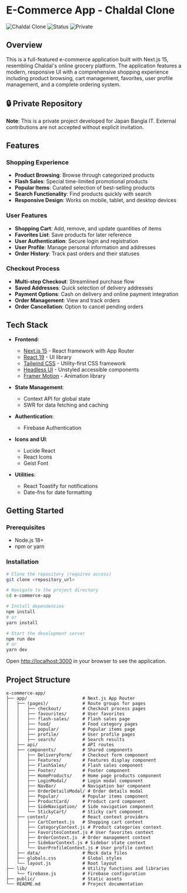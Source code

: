 # E-Commerce App - Chaldal Clone

![Chaldal Clone](https://img.shields.io/badge/Project-Chaldal%20Clone-yellow)
![Status](https://img.shields.io/badge/Status-Development-green)
![Private](https://img.shields.io/badge/Access-Private-red)

## Overview

This is a full-featured e-commerce application built with Next.js 15, resembling Chaldal's online grocery platform. The application features a modern, responsive UI with a comprehensive shopping experience including product browsing, cart management, favorites, user profile management, and a complete ordering system.

## 🔒 Private Repository

**Note**: This is a private project developed for Japan Bangla IT. External contributions are not accepted without explicit invitation.

## Features

### Shopping Experience
- **Product Browsing**: Browse through categorized products
- **Flash Sales**: Special time-limited promotional products
- **Popular Items**: Curated selection of best-selling products
- **Search Functionality**: Find products quickly with search
- **Responsive Design**: Works on mobile, tablet, and desktop devices

### User Features
- **Shopping Cart**: Add, remove, and update quantities of items
- **Favorites List**: Save products for later reference
- **User Authentication**: Secure login and registration
- **User Profile**: Manage personal information and addresses
- **Order History**: Track past orders and their statuses

### Checkout Process
- **Multi-step Checkout**: Streamlined purchase flow
- **Saved Addresses**: Quick selection of delivery addresses
- **Payment Options**: Cash on delivery and online payment integration
- **Order Management**: View and track orders
- **Order Cancellation**: Option to cancel pending orders

## Tech Stack

- **Frontend**: 
  - [Next.js 15](https://nextjs.org/) - React framework with App Router
  - [React 19](https://react.dev/) - UI library
  - [Tailwind CSS](https://tailwindcss.com/) - Utility-first CSS framework
  - [Headless UI](https://headlessui.com/) - Unstyled accessible components
  - [Framer Motion](https://www.framer.com/motion/) - Animation library

- **State Management**:
  - Context API for global state
  - SWR for data fetching and caching

- **Authentication**: 
  - Firebase Authentication

- **Icons and UI**:
  - Lucide React
  - React Icons
  - Geist Font

- **Utilities**:
  - React Toastify for notifications
  - Date-fns for date formatting

## Getting Started

### Prerequisites

- Node.js 18+
- npm or yarn

### Installation

```bash
# Clone the repository (requires access)
git clone <repository_url>

# Navigate to the project directory
cd e-commerce-app

# Install dependencies
npm install
# or
yarn install

# Start the development server
npm run dev
# or
yarn dev
```

Open [http://localhost:3000](http://localhost:3000) in your browser to see the application.

## Project Structure
```
e-commerce-app/
├── app/                     # Next.js App Router
│   ├── (pages)/             # Route groups for pages
│   │   ├── checkout/        # Checkout process pages
│   │   ├── favourites/      # User favorites
│   │   ├── flash-sales/     # Flash sales page
│   │   ├── food/            # Food category pages
│   │   ├── popular/         # Popular items page
│   │   ├── profile/         # User profile pages
│   │   ├── search/          # Search results
│   ├── api/                 # API routes
│   ├── components/          # Shared components
│   │   ├── DeliveryForm/    # Checkout form component
│   │   ├── Features/        # Features display component
│   │   ├── FlashSales/      # Flash sales component
│   │   ├── Footer/          # Footer component
│   │   ├── HomeProducts/    # Home page products component
│   │   ├── LoginModal/      # Login modal component
│   │   ├── NavBar/          # Navigation bar component
│   │   ├── OrderDetailsModal/ # Order details modal
│   │   ├── Popular/         # Popular items component
│   │   ├── ProductCard/     # Product card component
│   │   ├── SideNavigation/  # Side navigation component
│   │   └── StickyCart/      # Sticky cart component
│   ├── context/             # React context providers
│   │   ├── CartContext.js   # Shopping cart context
│   │   ├── CategoryContext.js # Product categories context
│   │   ├── FavoritesContext.js # User favorites context
│   │   ├── OrderContext.js  # Order management context
│   │   ├── SidebarContext.js # Sidebar state context
│   │   └── UserProfileContext.js # User profile context
│   ├── data/                # Mock data files
│   ├── globals.css          # Global styles
│   └── layout.js            # Root layout
├── lib/                     # Utility functions and libraries
│   └── firebase.js          # Firebase configuration
├── public/                  # Static assets
└── README.md                # Project documentation
```


 
